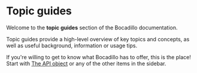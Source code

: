 # Topic guides

Welcome to the **topic guides** section of the Bocadillo documentation.

Topic guides provide a high-level overview of key topics and concepts, as well as useful background, information or usage tips.

If you're willing to get to know what Bocadillo has to offer, this is the place! Start with [The API object] or any of the other items in the sidebar.

[The API object]: ./api.md
